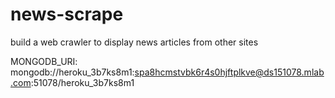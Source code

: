 # news-scrape
build a web crawler to display news articles from other sites

MONGODB_URI: mongodb://heroku_3b7ks8m1:spa8hcmstvbk6r4s0hjftplkve@ds151078.mlab.com:51078/heroku_3b7ks8m1
